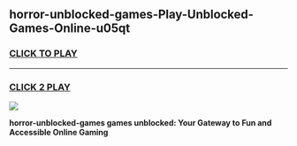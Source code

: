 
## horror-unblocked-games-Play-Unblocked-Games-Online-u05qt
<h3>
<a href="https://premium76.site?title=horror-unblocked-games&ref=25A">CLICK TO PLAY</a></h3>
<hr>

<h3>
<a href="https://premium76.site?title=horror-unblocked-games&ref=25A">CLICK 2 PLAY</a>
  
</h3>

<a href="https://premium76.site?title=horror-unblocked-games&ref=25A"><img src="https://clearcache.store/games.png"></a>


**horror-unblocked-games games unblocked: Your Gateway to Fun and Accessible Online Gaming**
